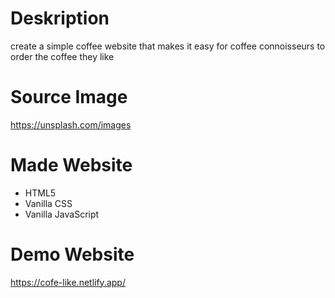 # Deskription
create a simple coffee website that makes it easy for coffee connoisseurs to order the coffee they like

# Source Image
https://unsplash.com/images

# Made Website
- HTML5
- Vanilla CSS
- Vanilla JavaScript

# Demo Website
https://cofe-like.netlify.app/


